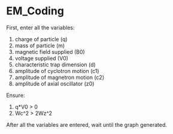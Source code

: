 # EM_Coding

First, enter all the variables:
1. charge of particle (q)
2. mass of particle (m)
3. magnetic field supplied (B0)
4. voltage supplied (V0)
5. characteristic trap dimension (d)
6. amplitude of cyclotron motion (c1)
7. amplitude of magnetron motion (c2)
8. amplitude of axial oscillator (z0)

Ensure: 
1. q*V0 > 0
2. Wc^2 > 2Wz^2

After all the variables are entered, wait until the graph generated.
